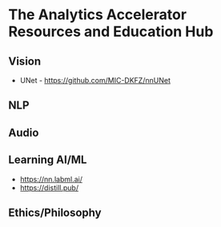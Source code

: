 # The Analytics Accelerator Resources and Education Hub

## Vision
- UNet - https://github.com/MIC-DKFZ/nnUNet

## NLP


## Audio



## Learning AI/ML 
- https://nn.labml.ai/
- https://distill.pub/

## Ethics/Philosophy

